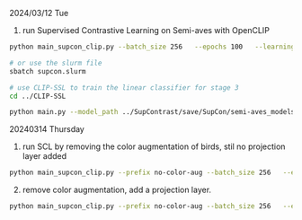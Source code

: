 2024/03/12 Tue
1. run Supervised Contrastive Learning on Semi-aves with OpenCLIP
```bash
python main_supcon_clip.py --batch_size 256   --epochs 100   --learning_rate 1e-6   --weight_decay 1e-2   --dataset semi-aves   --data_folder ../CLIP-SSL/data/semi-aves/   --train_split fewshot15+real_t2t500.txt   --temp 0.1   --cosine   --save_freq 1

# or use the slurm file
sbatch supcon.slurm

# use CLIP-SSL to train the linear classifier for stage 3
cd ../CLIP-SSL

python main.py --model_path ../SupContrast/save/SupCon/semi-aves_models/SupCon_semi-aves_vitb32_openclip_laion400m_lr_1e-06_decay_0.01_bsz_256_temp_0.1_trial_0_cosine/ckpt_epoch_100.pth --epochs 10 --prefix stage3-LP-FT-SCL100-fs15 --method probing --bsz 32 --train_split fewshot15.txt --folder output_stage3 --pre_extracted False

```

20240314 Thursday
1. run SCL by removing the color augmentation of birds, stil no projection layer added
```bash
python main_supcon_clip.py --prefix no-color-aug --batch_size 256   --epochs 1   --learning_rate 1e-6   --weight_decay 1e-2   --dataset semi-aves   --data_folder ../CLIP-SSL/data/semi-aves/   --train_split fewshot15+real_t2t500.txt   --temp 0.1   --cosine   --save_freq 1
```
2. remove color augmentation, add a projection layer.
```bash
python main_supcon_clip.py --prefix no-color-aug --batch_size 256   --epochs 1   --learning_rate 1e-6   --weight_decay 1e-2   --dataset semi-aves   --data_folder ../CLIP-SSL/data/semi-aves/   --train_split fewshot15+real_t2t500.txt   --temp 0.1   --cosine   --save_freq 1
```
